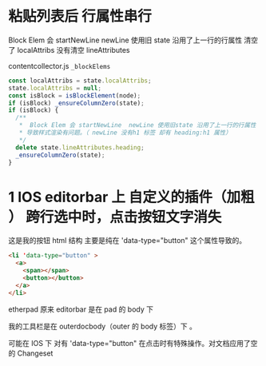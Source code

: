 # 粘贴列表后 行属性串行

Block Elem 会 startNewLine newLine 使用旧 state 沿用了上一行的行属性
清空了 localAttribs 没有清空 lineAttributes

contentcollector.js `_blockElems`

```js
const localAttribs = state.localAttribs;
state.localAttribs = null;
const isBlock = isBlockElement(node);
if (isBlock) _ensureColumnZero(state);
if (isBlock) {
  /**
   *  Block Elem 会 startNewLine  newLine 使用旧state 沿用了上一行的行属性
   * 导致样式渲染有问题。（ newLine 没有h1 标签 却有 heading:h1 属性）
   */
  delete state.lineAttributes.heading;
  _ensureColumnZero(state);
}
```

# 1 IOS editorbar 上 自定义的插件（加粗 ） 跨行选中时，点击按钮文字消失

这是我的按钮 html 结构 主要是纯在 'data-type="button" 这个属性导致的。

```html
<li 'data-type="button" >
  <a>
    <span></span>
    <button></button>
  </a>
</li>
```

etherpad 原来 editorbar 是在 pad 的 body 下

我的工具栏是在 outerdocbody（outer 的 body 标签）下 。

可能在 IOS 下 对有 'data-type="button" 在点击时有特殊操作。对文档应用了空的 Changeset

